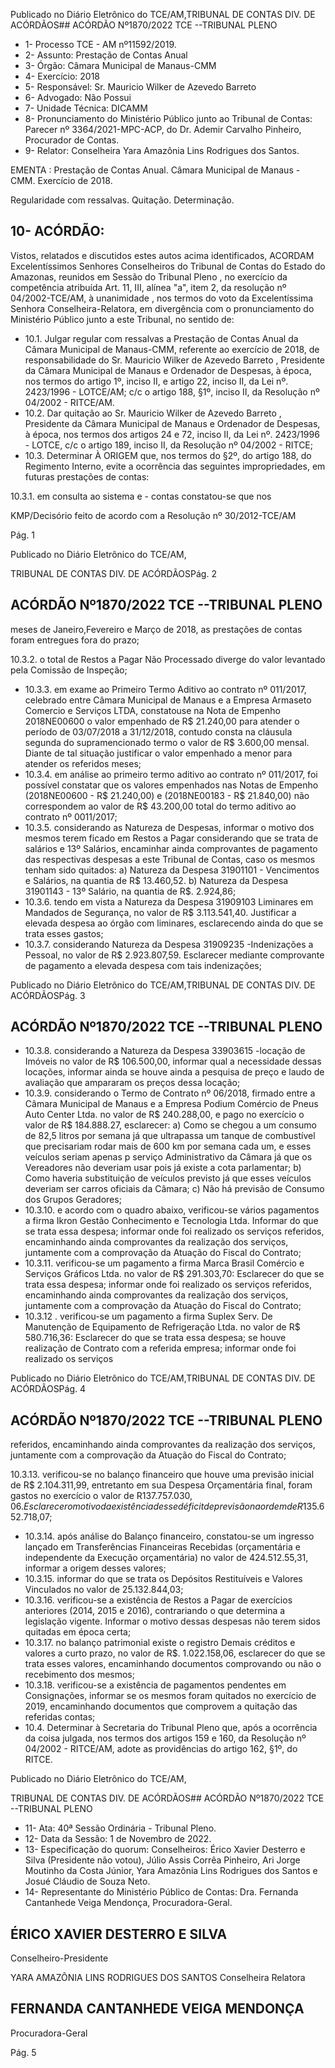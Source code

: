 Publicado  no  Diário  Eletrônico do TCE/AM,TRIBUNAL DE CONTAS DIV. DE ACÓRDÃOS## ACÓRDÃO Nº1870/2022  TCE --TRIBUNAL PLENO

- 1- Processo TCE - AM nº11592/2019.
- 2- Assunto: Prestação de Contas Anual
- 3- Órgão: Câmara Municipal de Manaus-CMM
- 4- Exercício: 2018
- 5- Responsável: Sr. Mauricio Wilker de Azevedo Barreto
- 6- Advogado: Não Possui
- 7- Unidade Técnica: DICAMM
- 8- Pronunciamento  do  Ministério  Público  junto  ao  Tribunal  de  Contas: Parecer  nº 3364/2021-MPC-ACP, do Dr. Ademir Carvalho Pinheiro, Procurador de Contas.
- 9- Relator: Conselheira Yara Amazônia Lins Rodrigues dos Santos.

EMENTA : Prestação  de  Contas  Anual. Câmara Municipal de Manaus - CMM. Exercício de 2018.

Regularidade com ressalvas. Quitação. Determinação.

## 10-  ACÓRDÃO:

Vistos,  relatados  e  discutidos  estes  autos  acima  identificados, ACORDAM Excelentíssimos Senhores Conselheiros do Tribunal de Contas do Estado do Amazonas, reunidos em Sessão do Tribunal Pleno , no exercício da competência atribuída Art. 11, III, alínea "a", item 2, da resolução nº 04/2002-TCE/AM, à unanimidade , nos termos do voto da Excelentíssima Senhora Conselheira-Relatora, em divergência com o pronunciamento do Ministério Público junto a este Tribunal, no sentido de:

- 10.1. Julgar  regular  com  ressalvas a  Prestação  de  Contas  Anual  da Câmara Municipal de Manaus-CMM, referente ao exercício de 2018, de responsabilidade do Sr. Mauricio Wilker de Azevedo Barreto , Presidente da Câmara Municipal de Manaus e Ordenador de Despesas, à época, nos termos do artigo 1º, inciso II, e artigo 22, inciso II, da Lei nº. 2423/1996  -  LOTCE/AM;  c/c  o  artigo  188,  §1º,  inciso  II,  da Resolução nº 04/2002 - RITCE/AM.
- 10.2. Dar quitação ao Sr. Mauricio Wilker de Azevedo Barreto , Presidente da Câmara Municipal de Manaus e Ordenador de Despesas, à época, nos termos dos artigos 24 e 72, inciso II, da Lei nº. 2423/1996 - LOTCE, c/c o artigo 189, inciso II, da Resolução nº 04/2002 - RITCE;
- 10.3. Determinar À  ORIGEM que,  nos  termos  do  §2º,  do  artigo  188,  do Regimento Interno, evite a ocorrência das seguintes impropriedades, em futuras prestações de contas:

10.3.1. em consulta ao sistema e - contas constatou-se que nos

KMP/Decisório feito de acordo com a Resolução nº 30/2012-TCE/AM

Pág. 1

Publicado  no  Diário  Eletrônico do TCE/AM,

TRIBUNAL DE CONTAS DIV. DE ACÓRDÃOSPág. 2

## ACÓRDÃO Nº1870/2022  TCE --TRIBUNAL PLENO

meses de Janeiro,Fevereiro e Março de 2018, as prestações de contas foram entregues fora do prazo;

10.3.2. o  total  de  Restos  a  Pagar  Não  Processado  diverge  do valor levantado pela Comissão de Inspeção;

- 10.3.3. em  exame  ao  Primeiro  Termo  Aditivo  ao  contrato  nº 011/2017, celebrado entre Câmara Municipal de Manaus e a Empresa Armaseto Comercio e Serviços LTDA, constatouse na Nota de Empenho 2018NE00600 o valor empenhado de  R$  21.240,00  para  atender  o  período  de  03/07/2018  a 31/12/2018, contudo consta na cláusula segunda do supramencionado  termo  o  valor  de  R$  3.600,00  mensal. Diante de tal situação justificar o valor empenhado a menor para atender os referidos meses;
- 10.3.4. em  análise  ao  primeiro  termo  aditivo  ao  contrato  nº 011/2017, foi possível constatar que os valores empenhados nas  Notas  de  Empenho  (2018NE00600  -  R$  21.240,00)  e (2018NE00183 - R$ 21.840,00) não correspondem ao valor de  R$  43.200,00  total  do  termo  aditivo  ao  contrato  nº 0011/2017;
- 10.3.5. considerando as Natureza de Despesas, informar o motivo  dos  mesmos  terem  ficado  em  Restos  a  Pagar considerando  que  se  trata  de  salários e 13º Salários, encaminhar ainda comprovantes de pagamento das respectivas  despesas  a  este  Tribunal  de  Contas,  caso  os mesmos  tenham  sido  quitados:  a)  Natureza  da  Despesa 31901101  -  Vencimentos  e  Salários,  na  quantia  de  R$ 13.460,52. b) Natureza da Despesa 31901143 - 13º Salário, na quantia de R$. 2.924,86;
- 10.3.6. tendo  em  vista  a  Natureza  da  Despesa  31909103  Liminares  em  Mandados  de  Segurança,  no  valor  de  R$ 3.113.541,40.  Justificar  a  elevada  despesa  ao  órgão  com liminares, esclarecendo ainda do que se trata esses gastos;
- 10.3.7. considerando Natureza da Despesa 31909235 -Indenizações  a  Pessoal,  no  valor  de  R$  2.923.807,59. Esclarecer mediante comprovante de pagamento a elevada despesa com tais indenizações;

Publicado  no  Diário  Eletrônico do TCE/AM,TRIBUNAL DE CONTAS DIV. DE ACÓRDÃOSPág. 3

## ACÓRDÃO Nº1870/2022  TCE --TRIBUNAL PLENO

- 10.3.8. considerando a Natureza da Despesa 33903615 -locação de Imóveis no valor de R$ 106.500,00, informar qual a  necessidade  dessas  locações,  informar  ainda  se  houve ainda  a  pesquisa  de  preço  e  laudo  de  avaliação  que ampararam os preços dessa locação;
- 10.3.9. considerando  o  Termo  de  Contrato  nº  06/2018,  firmado entre a Câmara Municipal de Manaus e a Empresa Podium Comércio  de  Pneus  Auto  Center  Ltda.  no  valor  de  R$ 240.288,00, e pago no exercício o valor de R$ 184.888.27, esclarecer: a) Como se chegou a um consumo de 82,5 litros por  semana  já  que  ultrapassa  um  tanque  de  combustível que precisariam rodar mais de 600 km por semana cada um, e esses veículos seriam apenas p serviço Administrativo da Câmara  já  que  os  Vereadores  não  deveriam  usar  pois  já existe a cota parlamentar; b) Como haveria substituição de veículos previsto já que esses veículos deveriam ser carros oficiais  da  Câmara;  c)  Não  há  previsão  de  Consumo  dos Grupos Geradores;
- 10.3.10. e acordo  com  o  quadro  abaixo,  verificou-se  vários pagamentos a firma Ikron Gestão Conhecimento e Tecnologia  Ltda.  Informar  do  que  se  trata  essa  despesa; informar onde foi realizado os serviços referidos, encaminhando ainda comprovantes da realização dos serviços,  juntamente  com  a  comprovação  da  Atuação  do Fiscal do Contrato;
- 10.3.11. verificou-se um pagamento a firma Marca Brasil Comércio e  Serviços  Gráficos  Ltda.  no  valor  de  R$  291.303,70: Esclarecer do que se trata essa despesa; informar onde foi realizado os serviços referidos, encaminhando ainda comprovantes da realização dos serviços, juntamente com a comprovação da Atuação do Fiscal do Contrato;
- 10.3.12 . verificou-se um  pagamento  a  firma  Suplex  Serv.  De Manutenção  de  Equipamento  de  Refrigeração  Ltda.  no valor de R$ 580.716,36: Esclarecer do que se trata essa despesa; se houve realização de Contrato com a referida empresa; informar onde foi realizado os serviços

Publicado  no  Diário  Eletrônico do TCE/AM,TRIBUNAL DE CONTAS DIV. DE ACÓRDÃOSPág. 4

## ACÓRDÃO Nº1870/2022  TCE --TRIBUNAL PLENO

referidos, encaminhando ainda comprovantes da realização dos serviços, juntamente com a comprovação da Atuação do Fiscal do Contrato;

10.3.13. verificou-se no balanço financeiro que houve uma previsão inicial  de  R$  2.104.311,99,  entretanto em sua Despesa Orçamentária final, foram gastos no exercício o valor de R$137.  757.030,06.  Esclarecer  o  motivo  da  existência desse déficit de previsão na ordem de R$135.652.718,07;

- 10.3.14. após  análise  do  Balanço  financeiro,  constatou-se  um ingresso lançado em Transferências Financeiras Recebidas  (orçamentária  e  independente  da  Execução orçamentária)  no  valor  de  424.512.55,31,  informar  a origem desses valores;
- 10.3.15. informar  do  que  se  trata  os  Depósitos  Restituíveis  e Valores Vinculados no valor de 25.132.844,03;
- 10.3.16. verificou-se a existência de Restos a Pagar de exercícios anteriores (2014, 2015  e 2016), contrariando o que determina a legislação vigente. Informar o motivo dessas despesas não terem sidos quitadas em época certa;
- 10.3.17. no  balanço patrimonial existe o registro Demais créditos e valores a curto prazo, no  valor de  R$.  1.022.158,06, esclarecer  do  que  se  trata  esses  valores,  encaminhando documentos  comprovando  ou  não  o  recebimento dos mesmos;
- 10.3.18. verificou-se  a  existência  de  pagamentos  pendentes  em Consignações, informar se os mesmos foram quitados no exercício de 2019, encaminhando documentos que comprovem a quitação das referidas contas;
- 10.4. Determinar à  Secretaria do Tribunal Pleno que, após a ocorrência da coisa  julgada,  nos  termos  dos  artigos  159  e  160,  da  Resolução  nº 04/2002  -  RITCE/AM,  adote  as  providências  do  artigo  162, §1º, do RITCE.

Publicado  no  Diário  Eletrônico do TCE/AM,

TRIBUNAL DE CONTAS DIV. DE ACÓRDÃOS## ACÓRDÃO Nº1870/2022  TCE --TRIBUNAL PLENO

- 11-  Ata: 40ª Sessão Ordinária - Tribunal Pleno.
- 12-  Data da Sessão: 1 de Novembro de 2022.
- 13-  Especificação do quorum: Conselheiros: Érico Xavier Desterro e Silva (Presidente não  votou),  Júlio  Assis  Corrêa  Pinheiro,  Ari  Jorge  Moutinho  da  Costa  Júnior,  Yara Amazônia Lins Rodrigues dos Santos e Josué Cláudio de Souza Neto.
- 14-  Representante do Ministério Público de Contas: Dra. Fernanda Cantanhede Veiga Mendonça, Procuradora-Geral.

## ÉRICO XAVIER DESTERRO E SILVA

Conselheiro-Presidente

YARA AMAZÔNIA LINS RODRIGUES DOS SANTOS Conselheira Relatora

## FERNANDA CANTANHEDE VEIGA MENDONÇA

Procuradora-Geral

Pág. 5